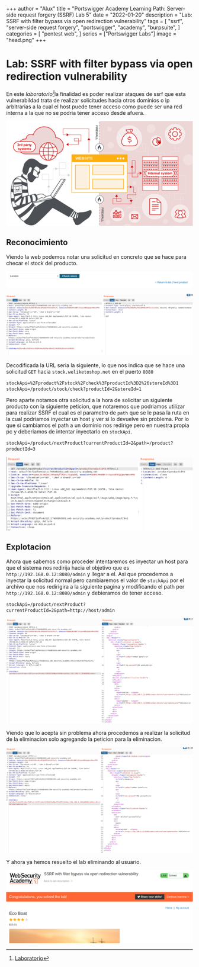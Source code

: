 +++
author = "Alux"
title = "Portswigger Academy Learning Path: Server-side request forgery (SSRF) Lab 5"
date = "2022-01-20"
description = "Lab: SSRF with filter bypass via open redirection vulnerability"
tags = [
    "ssrf",
    "server-side request forgery",
    "portswigger",
    "academy",
    "burpsuite",
]
categories = [
    "pentest web",
]
series = ["Portswigger Labs"]
image = "head.png"
+++

# Lab: SSRF with filter bypass via open redirection vulnerability

En este <cite>laboratorio[^1]</cite>la finalidad es poder realizar ataques de ssrf que esta vulnerabildad trata de realizar solicitudes hacia otros dominios o ip arbitrarias a la cual el host puede tener acceso como puede ser una red interna a la que no se podria tener acceso desde afuera.

![Vulnerabilidad SSRF](banner.svg)

## Reconocimiento

Viendo la web podemos notar una solicitud en concreto que se hace para checar el stock del producto.

![Stock y siguiente producto](options.png)


![Peticion para checar stock del producto](request1.png)

Decodificada la URL seria la siguiente, lo que nos indica que se hace una solicitud `GET` hacia `stock.weliketoshop.net` en el puerto `8080`

```
stockApi=%2Fproduct%2Fstock%2Fcheck%3FproductId%3D2%26storeId%3D1
stockApi=/product/stock/check?productId=2&storeId=1
```

Pero aparte notamos otra solicitud a la hora de solicitar un siguiente producto con la siguiente peticion, que notaremos que podriamos utilizar para realizar SSRF el cual es el parametro de `path` que se le pasa la ruta en la cual podriamos inyectar un host y ver si lo devuelve sin problema. Por lo que si cambiamos el path a un dominio nos redirige pero en nuestra propia pc y deberiamos de intentar inyectarlo en `stockApi`.

```
stockApi=/product/nextProduct?currentProductId=2&path=/product?productId=3
```

![Solicitud para siguiente producto](requestproducto.png)

## Explotacion

Ahora que sabemos como proceder intentaremos es inyectar un host para que el sistema nos redirija hacia el objetivo que es `http://192.168.0.12:8080/admin` y llegar a el. Asi que procedemos a inyectar la solicitud normal pero cambiaremos el valor de `stockApi` por el archivo que nos redirigira a la siguiente pagina y modificando el path por `http://192.168.0.12:8080/admin` y debieramos de tener acceso.

```
stockApi=/product/nextProduct?currentProductId=2&path=http://host/admin
```

![Peticion hacia la ip local](request2.png)

Viendo que lo acepta sin problema ahora procedemos a realizar la solicitud de la eliminacion solo agregando la peticion para la eliminacion.

![Peticion para eliminar al usuario carlos](request3.png)

Y ahora ya hemos resuelto el lab eliminando al usuario.

![Laboratorio resuelto](resuelto.png)


[^1]: [Laboratorio](https://portswigger.net/web-security/ssrf/lab-ssrf-filter-bypass-via-open-redirection)